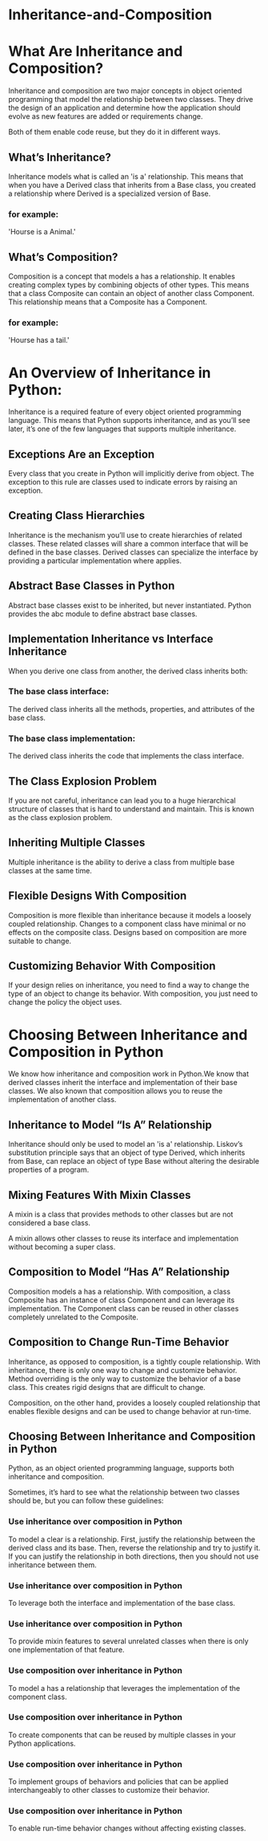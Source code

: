 # Inheritance-and-Composition
# What Are Inheritance and Composition?
Inheritance and composition are two major concepts in object oriented programming that model the relationship between two classes. They drive the design of an application and determine how the application should evolve as new features are added or requirements change.

Both of them enable code reuse, but they do it in different ways.
## What’s Inheritance?
Inheritance models what is called an 'is a' relationship. This means that when you have a Derived class that inherits from a Base class, you created a relationship where Derived is a specialized version of Base.
### for example:
'Hourse is a Animal.'
## What’s Composition?
Composition is a concept that models a has a relationship. It enables creating complex types by combining objects of other types. This means that a class Composite can contain an object of another class Component. This relationship means that a Composite has a Component.
### for example:
'Hourse has a tail.'
# An Overview of Inheritance in Python:
Inheritance is a required feature of every object oriented programming language. This means that Python supports inheritance, and as you’ll see later, it’s one of the few languages that supports multiple inheritance.
## Exceptions Are an Exception
Every class that you create in Python will implicitly derive from object. The exception to this rule are classes used to indicate errors by raising an exception.
## Creating Class Hierarchies
Inheritance is the mechanism you’ll use to create hierarchies of related classes. These related classes will share a common interface that will be defined in the base classes. Derived classes can specialize the interface by providing a particular implementation where applies.
## Abstract Base Classes in Python
Abstract base classes exist to be inherited, but never instantiated. Python provides the abc module to define abstract base classes.
## Implementation Inheritance vs Interface Inheritance
When you derive one class from another, the derived class inherits both:

### The base class interface: 
The derived class inherits all the methods, properties, and attributes of the base class.

### The base class implementation: 
The derived class inherits the code that implements the class interface.
## The Class Explosion Problem
If you are not careful, inheritance can lead you to a huge hierarchical structure of classes that is hard to understand and maintain. This is known as the class explosion problem.
## Inheriting Multiple Classes
Multiple inheritance is the ability to derive a class from multiple base classes at the same time.
## Flexible Designs With Composition
Composition is more flexible than inheritance because it models a loosely coupled relationship. Changes to a component class have minimal or no effects on the composite class. Designs based on composition are more suitable to change.
## Customizing Behavior With Composition
If your design relies on inheritance, you need to find a way to change the type of an object to change its behavior. With composition, you just need to change the policy the object uses.
# Choosing Between Inheritance and Composition in Python
We know how inheritance and composition work in Python.We know that derived classes inherit the interface and implementation of their base classes. We also known that composition allows you to reuse the implementation of another class.
## Inheritance to Model “Is A” Relationship
Inheritance should only be used to model an 'is a' relationship. Liskov’s substitution principle says that an object of type Derived, which inherits from Base, can replace an object of type Base without altering the desirable properties of a program.
## Mixing Features With Mixin Classes
A mixin is a class that provides methods to other classes but are not considered a base class.

A mixin allows other classes to reuse its interface and implementation without becoming a super class. 
## Composition to Model “Has A” Relationship
Composition models a has a relationship. With composition, a class Composite has an instance of class Component and can leverage its implementation. The Component class can be reused in other classes completely unrelated to the Composite.
## Composition to Change Run-Time Behavior
Inheritance, as opposed to composition, is a tightly couple relationship. With inheritance, there is only one way to change and customize behavior. Method overriding is the only way to customize the behavior of a base class. This creates rigid designs that are difficult to change.

Composition, on the other hand, provides a loosely coupled relationship that enables flexible designs and can be used to change behavior at run-time.
## Choosing Between Inheritance and Composition in Python
Python, as an object oriented programming language, supports both inheritance and composition.

Sometimes, it’s hard to see what the relationship between two classes should be, but you can follow these guidelines:

### Use inheritance over composition in Python 
To model a clear is a relationship. First, justify the relationship between the derived class and its base. Then, reverse the relationship and try to justify it. If you can justify the relationship in both directions, then you should not use inheritance between them.

### Use inheritance over composition in Python 
To leverage both the interface and implementation of the base class.

### Use inheritance over composition in Python 
To provide mixin features to several unrelated classes when there is only one implementation of that feature.

### Use composition over inheritance in Python 
To model a has a relationship that leverages the implementation of the component class.

### Use composition over inheritance in Python 
To create components that can be reused by multiple classes in your Python applications.

### Use composition over inheritance in Python 
To implement groups of behaviors and policies that can be applied interchangeably to other classes to customize their behavior.

### Use composition over inheritance in Python 
To enable run-time behavior changes without affecting existing classes.
